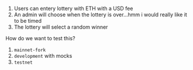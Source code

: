 1. Users can entery lottery with ETH with a USD fee
2. An admin will choose when the lottery is over...hmm i would really like it to be timed
3. The lottery will select a random winner

How do we want to test this?

1. `mainnet-fork`
2. `development` with mocks
3. `testnet`